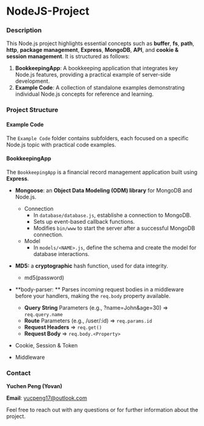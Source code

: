 # NodeJS-Project

### **Description**

This Node.js project highlights essential concepts such as **buffer**, **fs**, **path**, **http**, **package management**, **Express**, **MongoDB**, **API**, and **cookie & session management**. It is structured as follows:

1. **BookkeepingApp**: A bookkeeping application that integrates key Node.js features, providing a practical example of server-side development.
2. **Example Code**: A collection of standalone examples demonstrating individual Node.js concepts for reference and learning.



### Project Structure

#### Example Code

The `Example Code` folder contains subfolders, each focused on a specific Node.js topic with practical code examples.

#### BookkeepingApp

The `BookkeepingApp` is a financial record management application built using **Express**.

- **Mongoose**: an **Object Data Modeling (ODM) library** for MongoDB and Node.js.
  - Connection
    - In `database/database.js`, establishe a connection to MongoDB.
    - Sets up event-based callback functions.
    - Modifies `bin/www` to start the server after a successful MongoDB connection.
  - Model
    - In `models/<NAME>.js`, define the schema and create the model for database interactions.

- **MD5:** a **cryptographic** hash function, used for data integrity.
  - md5(password)
- **body-parser: ** Parses incoming request bodies in a middleware before your handlers, making the `req.body` property available.
  - **Query String** Parameters (e.g., ?name=John&age=30) => `req.query.name`
  - **Route** Parameters (e.g., /user/:id) => `req.params.id`
  - **Request Headers** => `req.get()`
  - **Request Body** => `req.body.<Property>`

- Cookie, Session & Token 
- Middleware



### Contact

**Yuchen Peng (Yovan)**

**Email**: yucpeng17@outlook.com

Feel free to reach out with any questions or for further information about the project.
